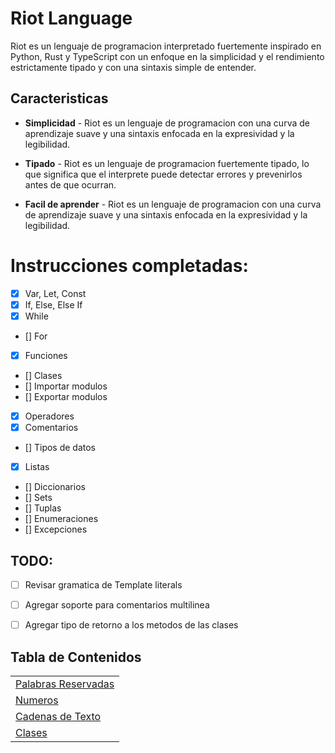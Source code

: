 # Riot Language

Riot es un lenguaje de programacion interpretado fuertemente inspirado en Python, Rust y TypeScript con un enfoque en la simplicidad y el rendimiento estrictamente tipado y con una sintaxis simple de entender.

## Caracteristicas

- **Simplicidad** - Riot es un lenguaje de programacion con una curva de aprendizaje suave y una sintaxis enfocada en la expresividad y la legibilidad.

- **Tipado** - Riot es un lenguaje de programacion fuertemente tipado, lo que significa que el interprete puede detectar errores y prevenirlos antes de que ocurran.

- **Facil de aprender** - Riot es un lenguaje de programacion con una curva de aprendizaje suave y una sintaxis enfocada en la expresividad y la legibilidad.

# Instrucciones completadas:
- [X] Var, Let, Const
- [X] If, Else, Else If
- [x] While
- [] For
- [x] Funciones
- [] Clases
- [] Importar modulos
- [] Exportar modulos
- [x] Operadores
- [x] Comentarios
- [] Tipos de datos
- [x] Listas
- [] Diccionarios
- [] Sets
- [] Tuplas
- [] Enumeraciones
- [] Excepciones


## TODO:

- [ ] Revisar gramatica de Template literals
- [ ] Agregar soporte para comentarios multilinea
- [ ] Agregar tipo de retorno a los metodos de las clases


## Tabla de Contenidos

| |
|---|
|[Palabras Reservadas](./docs/keywords.md) |
|[Numeros](./docs/numbers.md) |
|[Cadenas de Texto](./docs/strings.md) |
| [Clases](./docs/classes.md) |